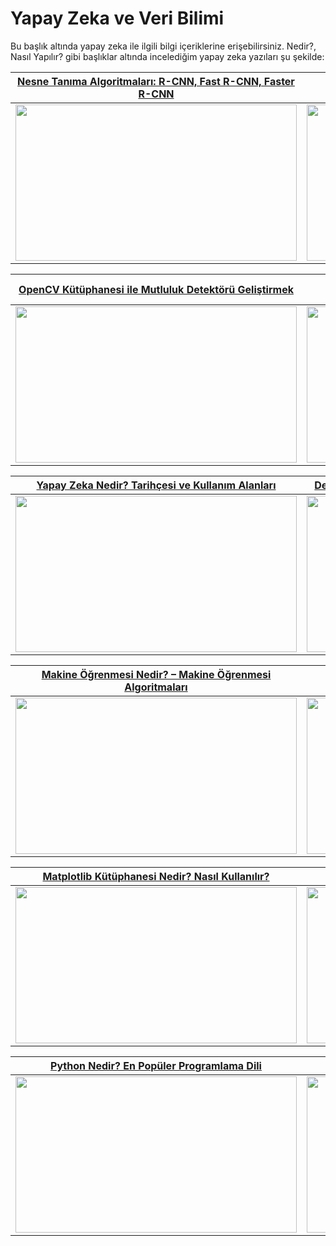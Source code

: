 # Yapay Zeka ve Veri Bilimi
Bu başlık altında yapay zeka ile ilgili bilgi içeriklerine erişebilirsiniz. Nedir?, Nasıl Yapılır? gibi başlıklar altında incelediğim yapay zeka yazıları şu şekilde:

[Nesne Tanıma Algoritmaları: R-CNN, Fast R-CNN, Faster R-CNN](https://teknoloji.org/nesne-tanima-algoritmalari-r-cnn-fast-r-cnn-ve-faster-r-cnn-nedir/) |  [CNN (Convolutional Neural Networks) Nedir?](https://teknoloji.org/cnn-convolutional-neural-networks-nedir/)
:-------------------------:|:-------------------------:
<img src="https://teknoloji.org/wp-content/uploads/2020/12/bilgisayarli-gormede-daha-derin-sinir-aglari.png.webp" width="450" height="250"> |  <img src="https://teknoloji.org/wp-content/uploads/2020/10/cnn-nedir.png.webp" width="450" height="250">


[OpenCV Kütüphanesi ile Mutluluk Detektörü Geliştirmek](https://teknoloji.org/opencv-kutuphanesi-ile-mutluluk-detektoru-gelistirmek/) |  [Keras Kütüphanesi Nedir? Derin Öğrenme Modeli Oluşturmak](https://teknoloji.org/keras-kutuphanesi-nedir-derin-ogrenme-modeli-olusturma/)
:-------------------------:|:-------------------------:
<img src="https://teknoloji.org/wp-content/uploads/2020/09/opencv-ile-mutluluk-detektoru.jpg.webp" width="450" height="250"> |  <img src="https://teknoloji.org/wp-content/uploads/2020/09/keras-kutuphanesi-nedir.jpg.webp" width="450" height="250">


[Yapay Zeka Nedir? Tarihçesi ve Kullanım Alanları](https://teknoloji.org/yapay-zeka-nedir-tarihcesi-ve-kullanim-alanlari/) |  [Derin Öğrenme Nedir? Yapay Sinir Ağları Ne İşe Yarar?](https://teknoloji.org/derin-ogrenme-nedir-yapay-sinir-aglari-ne-ise-yarar/)
:-------------------------:|:-------------------------:
<img src="https://teknoloji.org/wp-content/uploads/2020/08/yapay-zeka-nedir.jpg.webp" width="450" height="250"> |  <img src="https://teknoloji.org/wp-content/uploads/2020/08/derin-ogrenme-nedir.jpg.webp" width="450" height="250">


[Makine Öğrenmesi Nedir? – Makine Öğrenmesi Algoritmaları](https://teknoloji.org/makine-ogrenmesi-nedir-makine-ogrenmesi-algoritmalari/) |  [Seaborn Kütüphanesi Nedir? Nasıl Kullanılır?](https://teknoloji.org/seaborn-kutuphanesi-nedir-nasil-kullanilir/)
:-------------------------:|:-------------------------:
<img src="https://teknoloji.org/wp-content/uploads/2020/08/makine-ogrenmesi-nedir.jpg.webp" width="450" height="250"> |  <img src="https://teknoloji.org/wp-content/uploads/2020/07/seaborn-1.jpg.webp" width="450" height="250">


[Matplotlib Kütüphanesi Nedir? Nasıl Kullanılır?](https://teknoloji.org/matplotlib-kutuphanesi-nedir-nasil-kullanilir/) |  [Numpy Kütüphanesi Nedir? Nasıl Kullanılır?](https://teknoloji.org/numpy-kutuphanesi-nedir-nasil-kullanilir/)
:-------------------------:|:-------------------------:
<img src="https://teknoloji.org/wp-content/uploads/2020/06/matplotlib.jpg.webp" width="450" height="250"> |  <img src="https://teknoloji.org/wp-content/uploads/2020/06/numpy.png.webp" width="450" height="250">

[Python Nedir? En Popüler Programlama Dili](https://teknoloji.org/python-nedir/) |  [Selenium Kütüphanesi Nedir? Nasıl Kullanılır?](https://teknoloji.org/selenium-kutuphanesi-nedir-nasil-kullanilir/)
:-------------------------:|:-------------------------:
<img src="https://teknoloji.org/wp-content/uploads/2020/06/python.jpg.webp" width="450" height="250"> |  <img src="https://teknoloji.org/wp-content/uploads/2020/09/selenium-nedir.png.webp" width="450" height="250">
